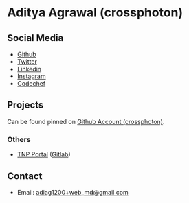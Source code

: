 # Aditya Agrawal (crossphoton)

## Social Media

- [Github](https://github.com/crossphoton)
- [Twitter](https://twitter.com/grownupadi)
- [Linkedin](https://linkedin.com/in/crossphoton)
- [Instagram](https://instagram.com/crossphoton)
- [Codechef](https://codechef.com/users/cross_photon)

## Projects

Can be found pinned on [Github Account (crossphoton)](https://github.com/crossphoton).

### Others

- [TNP Portal](http://tnp-portal-frontend.vercel.app) ([Gitlab](https://gitlab.com/crossphoton/tnp-portal))


## Contact
- Email: [adiag1200+web_md@gmail.com](mailto:adiag1200+web_md@gmail.com)
